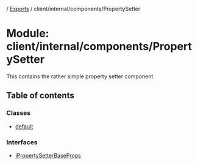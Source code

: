 [](../README.md) / [Exports](../modules.md) / client/internal/components/PropertySetter

# Module: client/internal/components/PropertySetter

This contains the rather simple property setter component

## Table of contents

### Classes

- [default](../classes/client_internal_components_propertysetter.default.md)

### Interfaces

- [IPropertySetterBaseProps](../interfaces/client_internal_components_propertysetter.ipropertysetterbaseprops.md)
